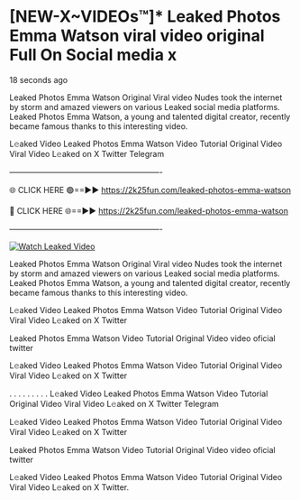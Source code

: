 # [NEW-X~VIDEOs™]* Leaked Photos Emma Watson viral video original Full On Social media x

18 seconds ago

Leaked Photos Emma Watson Original Viral video Nudes took the internet by storm and amazed viewers on various Leaked social media platforms. Leaked Photos Emma Watson, a young and talented digital creator, recently became famous thanks to this interesting video.

L𝚎aked Video Leaked Photos Emma Watson Video Tutorial Original Video Viral Video L𝚎aked on X Twitter Telegram

———————————————————-

🌐 CLICK HERE 🟢==►► https://2k25fun.com/leaked-photos-emma-watson

🔴 CLICK HERE 🌐==►► https://2k25fun.com/leaked-photos-emma-watson

———————————————————-

[![Watch Leaked Video](https://miro.medium.com/v2/resize:fit:828/format:webp/1*cilzJN44JGOrTw9NJCrNHA.gif "Watch Leaked Video")](https://2k25fun.com/leaked-photos-emma-watson)

Leaked Photos Emma Watson Original Viral video Nudes took the internet by storm and amazed viewers on various Leaked social media platforms. Leaked Photos Emma Watson, a young and talented digital creator, recently became famous thanks to this interesting video.

L𝚎aked Video Leaked Photos Emma Watson Video Tutorial Original Video Viral Video L𝚎aked on X Twitter

Leaked Photos Emma Watson Video Tutorial Original Video video oficial twitter

L𝚎aked Video Leaked Photos Emma Watson Video Tutorial Original Video Viral Video L𝚎aked on X Twitter

. . . . . . . . . L𝚎aked Video Leaked Photos Emma Watson Video Tutorial Original Video Viral Video L𝚎aked on X Twitter Telegram

L𝚎aked Video Leaked Photos Emma Watson Video Tutorial Original Video Viral Video L𝚎aked on X Twitter

Leaked Photos Emma Watson Video Tutorial Original Video video oficial twitter

L𝚎aked Video Leaked Photos Emma Watson Video Tutorial Original Video Viral Video L𝚎aked on X Twitter.
